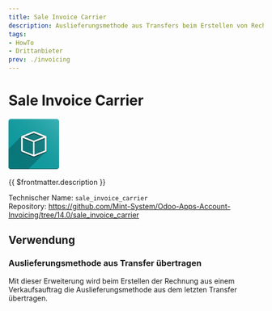 ```yaml
---
title: Sale Invoice Carrier
description: Auslieferungsmethode aus Transfers beim Erstellen von Rechnungen aus Verkaufsaufträgen übertragen.
tags:
- HowTo
- Drittanbieter
prev: ./invoicing
---
```

# Sale Invoice Carrier

![icon_oms_box](attachments/icon_oms_box.png)

{{ $frontmatter.description }}

Technischer Name: `sale_invoice_carrier`\
Repository: <https://github.com/Mint-System/Odoo-Apps-Account-Invoicing/tree/14.0/sale_invoice_carrier>

## Verwendung

### Auslieferungsmethode aus Transfer übertragen

Mit dieser Erweiterung wird beim Erstellen der Rechnung aus einem Verkaufsauftrag die Auslieferungsmethode aus dem letzten Transfer übertragen.
